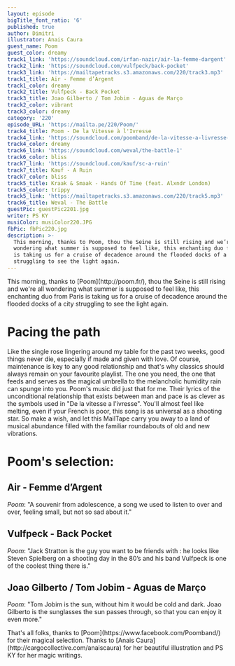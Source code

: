 ```yaml
---
layout: episode
bigTitle_font_ratio: '6'
published: true
author: Dimitri
illustrator: Anais Caura
guest_name: Poom
guest_color: dreamy
track1_link: 'https://soundcloud.com/irfan-nazir/air-la-femme-dargent'
track2_link: 'https://soundcloud.com/vulfpeck/back-pocket'
track3_link: 'https://mailtapetracks.s3.amazonaws.com/220/track3.mp3'
track1_title: Air - Femme d’Argent
track1_color: dreamy
track2_title: Vulfpeck - Back Pocket
track3_title: Joao Gilberto / Tom Jobim - Aguas de Março
track2_color: vibrant
track3_color: dreamy
category: '220'
episode_URL: 'https://mailta.pe/220/Poom/'
track4_title: Poom - De la Vitesse à l'Ivresse
track4_link: 'https://soundcloud.com/poomband/de-la-vitesse-a-livresse-2'
track4_color: dreamy
track6_link: 'https://soundcloud.com/weval/the-battle-1'
track6_color: bliss
track7_link: 'https://soundcloud.com/kauf/sc-a-ruin'
track7_title: Kauf - A Ruin
track7_color: bliss
track5_title: Kraak & Smaak - Hands Of Time (feat. Alxndr London)
track5_color: trippy
track5_link: 'https://mailtapetracks.s3.amazonaws.com/220/track5.mp3'
track6_title: Weval - The Battle
guestPic: guestPic2201.jpg
writer: PS KY
musiColor: musiColor220.JPG
fbPic: fbPic220.jpg
description: >-
  This morning, thanks to Poom, thou the Seine is still rising and we’re all
  wondering what summer is supposed to feel like, this enchanting duo from Paris
  is taking us for a cruise of decadence around the flooded docks of a city
  struggling to see the light again.
---
```


<p id="introduction">
This morning, thanks to [Poom](http://poom.fr/), thou the Seine is still rising and we're all wondering what summer is supposed to feel like, this enchanting duo from Paris is taking us for a cruise of decadence around the flooded docks of a city struggling to see the light again.</p>

# Pacing the path

Like the single rose lingering around my table for the past two weeks, good things never die, especially if made and given with love. Of course, maintenance is key to any good relationship and that's why classics should always remain on your favourite playlist. The one you need, the one that feeds and serves as the magical umbrella to the melancholic humidity rain can spunge into you. Poom's music did just that for me. Their lyrics of the unconditional relationship that exists between man and pace is as clever as the symbols used in "De la vitesse a l'ivresse".
You'll almost feel like melting, even if your French is poor, this song is as universal as a shooting star. So make a wish, and let this MailTape carry you away to a land of musical abundance filled with the familiar roundabouts of old and new vibrations.

# Poom's selection:

## Air - Femme d’Argent

_Poom_: "A souvenir from adolescence, a song we used to listen to over and over, feeling small, but not so sad about it."

## Vulfpeck - Back Pocket

_Poom_: "Jack Stratton is the guy you want to be friends with : he looks like Steven Spielberg on a shooting day in the 80’s and his band Vulfpeck is one of the coolest thing there is."

## Joao Gilberto / Tom Jobim - Aguas de Março

_Poom_: "Tom Jobim is the sun, without him it would be cold and dark. Joao Gilberto is the sunglasses the sun passes through, so that you can enjoy it even more."

<p id="outroduction">
That's all folks, thanks to [Poom](https://www.facebook.com/Poomband/) for their magical selection. Thanks to [Anais Caura](http://cargocollective.com/anaiscaura) for her beautiful illustration and PS KY for her magic writings.</p>
